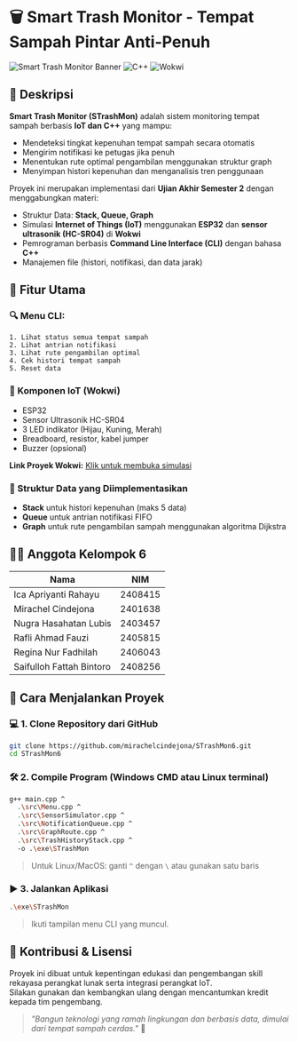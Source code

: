 # 🗑️ Smart Trash Monitor - Tempat Sampah Pintar Anti-Penuh

![Smart Trash Monitor Banner](https://img.shields.io/badge/ESP32-IoT-blue?style=flat-square)
![C++](https://img.shields.io/badge/Language-C%2B%2B-informational?style=flat-square)
![Wokwi](https://img.shields.io/badge/Simulator-Wokwi-green?style=flat-square)

## 📌 Deskripsi

**Smart Trash Monitor (STrashMon)** adalah sistem monitoring tempat sampah berbasis **IoT dan C++** yang mampu:

- Mendeteksi tingkat kepenuhan tempat sampah secara otomatis
- Mengirim notifikasi ke petugas jika penuh
- Menentukan rute optimal pengambilan menggunakan struktur graph
- Menyimpan histori kepenuhan dan menganalisis tren penggunaan

Proyek ini merupakan implementasi dari **Ujian Akhir Semester 2** dengan menggabungkan materi:

- Struktur Data: **Stack, Queue, Graph**
- Simulasi **Internet of Things (IoT)** menggunakan **ESP32** dan **sensor ultrasonik (HC-SR04)** di **Wokwi**
- Pemrograman berbasis **Command Line Interface (CLI)** dengan bahasa **C++**
- Manajemen file (histori, notifikasi, dan data jarak)

## 🎯 Fitur Utama

### 🔍 Menu CLI:

```
1. Lihat status semua tempat sampah
2. Lihat antrian notifikasi
3. Lihat rute pengambilan optimal
4. Cek histori tempat sampah
5. Reset data
```

### 📡 Komponen IoT (Wokwi)

- ESP32
- Sensor Ultrasonik HC-SR04
- 3 LED indikator (Hijau, Kuning, Merah)
- Breadboard, resistor, kabel jumper
- Buzzer (opsional)

**Link Proyek Wokwi:** [Klik untuk membuka simulasi](https://wokwi.com/projects/433469030091109377)

### 🧠 Struktur Data yang Diimplementasikan

- **Stack** untuk histori kepenuhan (maks 5 data)
- **Queue** untuk antrian notifikasi FIFO
- **Graph** untuk rute pengambilan sampah menggunakan algoritma Dijkstra

## 👨‍💻 Anggota Kelompok 6

| Nama                     | NIM     |
| ------------------------ | ------- |
| Ica Apriyanti Rahayu     | 2408415 |
| Mirachel Cindejona       | 2401638 |
| Nugra Hasahatan Lubis    | 2403457 |
| Rafli Ahmad Fauzi        | 2405815 |
| Regina Nur Fadhilah      | 2406043 |
| Saifulloh Fattah Bintoro | 2408256 |

## 🧪 Cara Menjalankan Proyek

### 💻 1. Clone Repository dari GitHub

```bash
git clone https://github.com/mirachelcindejona/STrashMon6.git
cd STrashMon6
```

### 🛠️ 2. Compile Program (Windows CMD atau Linux terminal)

```bash
g++ main.cpp ^
  .\src\Menu.cpp ^
  .\src\SensorSimulator.cpp ^
  .\src\NotificationQueue.cpp ^
  .\src\GraphRoute.cpp ^
  .\src\TrashHistoryStack.cpp ^
  -o .\exe\STrashMon
```

> Untuk Linux/MacOS: ganti `^` dengan `\` atau gunakan satu baris

### ▶️ 3. Jalankan Aplikasi

```bash
.\exe\STrashMon
```

> Ikuti tampilan menu CLI yang muncul.

## 🤝 Kontribusi & Lisensi

Proyek ini dibuat untuk kepentingan edukasi dan pengembangan skill rekayasa perangkat lunak serta integrasi perangkat IoT.  
Silakan gunakan dan kembangkan ulang dengan mencantumkan kredit kepada tim pengembang.

> _"Bangun teknologi yang ramah lingkungan dan berbasis data, dimulai dari tempat sampah cerdas."_ 🌱
